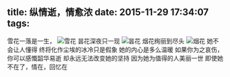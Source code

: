 title: 纵情逝，情愈浓
date: 2015-11-29 17:34:07
tags:
---
雪花一落是一生，
![雪花](/img/snow1.jpg)
昙花深夜只一现
![昙花](/img/snow2.jpg)
烟花绚丽到尽头
![烟花](/img/snow3.jpg)
她不会让人懂得
终将化作尘埃的冰冷只是假象
她的内心是多么温暖
如果你为之哀伤，你可以感慨韶华易逝
却永远无法改变她的坚持
因为她为值得的人美丽一世
即使她不在了，情在，回忆在
